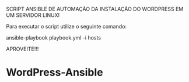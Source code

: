 SCRIPT ANSIBLE DE AUTOMAÇÃO DA INSTALAÇÃO DO WORDPRESS EM UM SERVIDOR LINUX!

Para executar o script utilize o seguinte comando:

ansible-playbook playbook.yml -i hosts

APROVEITE!!!
# WordPress-Ansible
